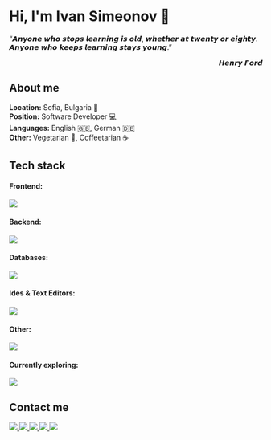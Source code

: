 # Hi, I'm Ivan Simeonov 👋

<p align="left">
  “𝘼𝙣𝙮𝙤𝙣𝙚 𝙬𝙝𝙤 𝙨𝙩𝙤𝙥𝙨 𝙡𝙚𝙖𝙧𝙣𝙞𝙣𝙜 𝙞𝙨 𝙤𝙡𝙙, 𝙬𝙝𝙚𝙩𝙝𝙚𝙧 𝙖𝙩 𝙩𝙬𝙚𝙣𝙩𝙮 𝙤𝙧 𝙚𝙞𝙜𝙝𝙩𝙮. <br/>
  𝘼𝙣𝙮𝙤𝙣𝙚 𝙬𝙝𝙤 𝙠𝙚𝙚𝙥𝙨 𝙡𝙚𝙖𝙧𝙣𝙞𝙣𝙜 𝙨𝙩𝙖𝙮𝙨 𝙮𝙤𝙪𝙣𝙜.”
</p>
<p align="right">𝙃𝙚𝙣𝙧𝙮 𝙁𝙤𝙧𝙙</p>

## About me
**Location:** Sofia, Bulgaria 📍<br/>
**Position:** Software Developer 💻<br/>
**Languages:** English 🇬🇧, German 🇩🇪<br/>
**Other:** Vegetarian 🥬, Coffeetarian ☕️<br/>

## Tech stack
#### Frontend:
<p align="left">
  <a href="https://skillicons.dev">
    <img src="https://skillicons.dev/icons?i=html,css,scss,js,ts,react,redux,materialui,angular" />
  </a>
</p>

#### Backend:
<p align="left">
  <a href="https://skillicons.dev">
    <img src="https://skillicons.dev/icons?i=java,spring,hibernate" />
  </a>
</p>

#### Databases:
<p align="left">
  <a href="https://skillicons.dev">
    <img src="https://skillicons.dev/icons?i=mysql,postgres" />
  </a>
</p>

#### Ides & Text Editors:
<p align="left">
  <a href="https://skillicons.dev">
    <img src="https://skillicons.dev/icons?i=idea,eclipse,vscode" />
  </a>
</p>

#### Other:
<p align="left">
  <a href="https://skillicons.dev">
    <img src="https://skillicons.dev/icons?i=git,docker" />
  </a>
</p>

#### Currently exploring:
<p align="left">
  <a href="https://skillicons.dev">
    <img src="https://skillicons.dev/icons?i=linux,vim,jenkins,kubernetes" />
  </a>
</p>


## Contact me
<p align="left">
  <a href="https://www.linkedin.com/in/ivannicksimeonov">
    <img src="https://skillicons.dev/icons?i=linkedin" />
  </a>
  <a href="https://github.com/ivansimeonov">
    <img src="https://skillicons.dev/icons?i=github" />
  </a>
  <a href="https://gitlab.com/ivansimeonov">
    <img src="https://skillicons.dev/icons?i=gitlab" />
  </a>
  <a href="https://stackoverflow.com/users/11125873/ivannicksim">
    <img src="https://skillicons.dev/icons?i=stackoverflow" />
  </a>
  <a href="https://www.instagram.com/ivssim/">
    <img src="https://skillicons.dev/icons?i=instagram" />
  </a>
</p>
